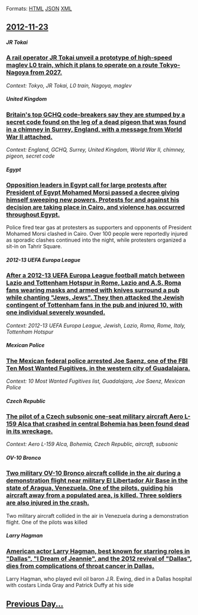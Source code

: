 
Formats: [HTML](2012/11/23/index.html)  [JSON](2012/11/23/index.json)  [XML](2012/11/23/index.xml)  

## [2012-11-23](/news/2012/11/23/index.md)

##### JR Tokai
### [A rail operator JR Tokai unveil a prototype of high-speed maglev L0 train, which it plans to operate on a route Tokyo-Nagoya from 2027. ](/news/2012/11/23/a-rail-operator-jr-tokai-unveil-a-prototype-of-high-speed-maglev-l0-train-which-it-plans-to-operate-on-a-route-tokyoanagoya-from-2027.md)
_Context:  Tokyo, JR Tokai, L0 train, Nagoya, maglev_

##### United Kingdom
### [Britain's top GCHQ code-breakers say they are stumped by a secret code found on the leg of a dead pigeon that was found in a chimney in Surrey, England, with a message from World War II attached. ](/news/2012/11/23/britain-s-top-gchq-code-breakers-say-they-are-stumped-by-a-secret-code-found-on-the-leg-of-a-dead-pigeon-that-was-found-in-a-chimney-in-surr.md)
_Context: England, GCHQ, Surrey, United Kingdom, World War II, chimney, pigeon, secret code_

##### Egypt
### [Opposition leaders in Egypt call for large protests after President of Egypt Mohamed Morsi passed a decree giving himself sweeping new powers. Protests for and against his decision are taking place in Cairo, and violence has occurred throughout Egypt. ](/news/2012/11/23/opposition-leaders-in-egypt-call-for-large-protests-after-president-of-egypt-mohamed-morsi-passed-a-decree-giving-himself-sweeping-new-power.md)
Police fired tear gas at protesters as supporters and opponents of President Mohamed Morsi clashed in Cairo. Over 100 people were reportedly injured as sporadic clashes continued into the night, while protesters organized a sit-in on Tahrir Square.

##### 2012-13 UEFA Europa League
### [After a 2012-13 UEFA Europa League football match between Lazio and Tottenham Hotspur in Rome, Lazio and A.S. Roma fans wearing masks and armed with knives surround a pub while chanting "Jews, Jews". They then attacked the Jewish contingent of Tottenham fans in the pub and injured 10, with one individual severely wounded. ](/news/2012/11/23/after-a-2012a13-uefa-europa-league-football-match-between-lazio-and-tottenham-hotspur-in-rome-lazio-and-a-s-roma-fans-wearing-masks-and.md)
_Context: 2012-13 UEFA Europa League, Jewish, Lazio, Roma, Rome, Italy, Tottenham Hotspur_

##### Mexican Police
### [The Mexican federal police arrested Joe Saenz, one of the FBI Ten Most Wanted Fugitives, in the western city of Guadalajara. ](/news/2012/11/23/the-mexican-federal-police-arrested-joe-saenz-one-of-the-fbi-ten-most-wanted-fugitives-in-the-western-city-of-guadalajara.md)
_Context: 10 Most Wanted Fugitives list, Guadalajara, Joe Saenz, Mexican Police_

##### Czech Republic
### [The pilot of a Czech subsonic one-seat military aircraft Aero L-159 Alca that crashed in central Bohemia has been found dead in its wreckage. ](/news/2012/11/23/the-pilot-of-a-czech-subsonic-one-seat-military-aircraft-aero-l-159-alca-that-crashed-in-central-bohemia-has-been-found-dead-in-its-wreckage.md)
_Context: Aero L-159 Alca, Bohemia, Czech Republic, aircraft, subsonic_

##### OV-10 Bronco
### [Two military OV-10 Bronco aircraft collide in the air during a demonstration flight near military El Libertador Air Base in the state of Aragua, Venezuela. One of the pilots, guiding his aircraft away from a populated area, is killed. Three soldiers are also injured in the crash. ](/news/2012/11/23/two-military-ov-10-bronco-aircraft-collide-in-the-air-during-a-demonstration-flight-near-military-el-libertador-air-base-in-the-state-of-ara.md)
Two military aircraft collided in the air in Venezuela during a demonstration flight. One of the pilots was killed

##### Larry Hagman
### [American actor Larry Hagman, best known for starring roles in "Dallas", "I Dream of Jeannie", and the 2012 revival of "Dallas", dies from complications of throat cancer in Dallas. ](/news/2012/11/23/american-actor-larry-hagman-best-known-for-starring-roles-in-dallas-i-dream-of-jeannie-and-the-2012-revival-of-dallas-dies-from-co.md)
Larry Hagman, who played evil oil baron J.R. Ewing, died in a Dallas hospital with costars Linda Gray and Patrick Duffy at his side

## [Previous Day...](/news/2012/11/22/index.md)

